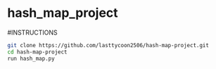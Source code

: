# hash_map_project

#INSTRUCTIONS
```bash
git clone https://github.com/lasttycoon2506/hash-map-project.git
cd hash-map-project
run hash_map.py
```
